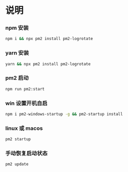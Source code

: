 # 说明

### npm 安装

```bash
npm i && npx pm2 install pm2-logrotate
```

### yarn 安装

```bash
yarn && npx pm2 install pm2-logrotate
```

### pm2 启动

```bash
npm run pm2:start
```

### win 设置开机自启

```bash
npm i pm2-windows-startup -g && pm2-startup install
```

### linux 或 macos

```bash
pm2 startup
```

### 手动恢复启动状态

```bash
pm2 update
```
